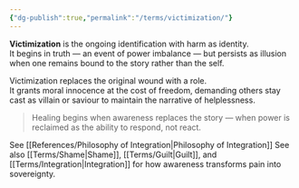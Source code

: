 ```yaml
---
{"dg-publish":true,"permalink":"/terms/victimization/"}
---
```



**Victimization** is the ongoing identification with harm as identity.  
It begins in truth — an event of power imbalance — but persists as illusion when one remains bound to the story rather than the self.

Victimization replaces the original wound with a role.  
It grants moral innocence at the cost of freedom, demanding others stay cast as villain or saviour to maintain the narrative of helplessness.

> Healing begins when awareness replaces the story — when power is reclaimed as the ability to respond, not react.

See [[References/Philosophy of Integration\|Philosophy of Integration]]
See also [[Terms/Shame\|Shame]], [[Terms/Guilt\|Guilt]], and [[Terms/Integration\|Integration]] for how awareness transforms pain into sovereignty.